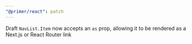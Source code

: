```yaml
---
"@primer/react": patch
---
```


Draft `NavList.Item` now accepts an `as` prop, allowing it to be rendered as a Next.js or React Router link
